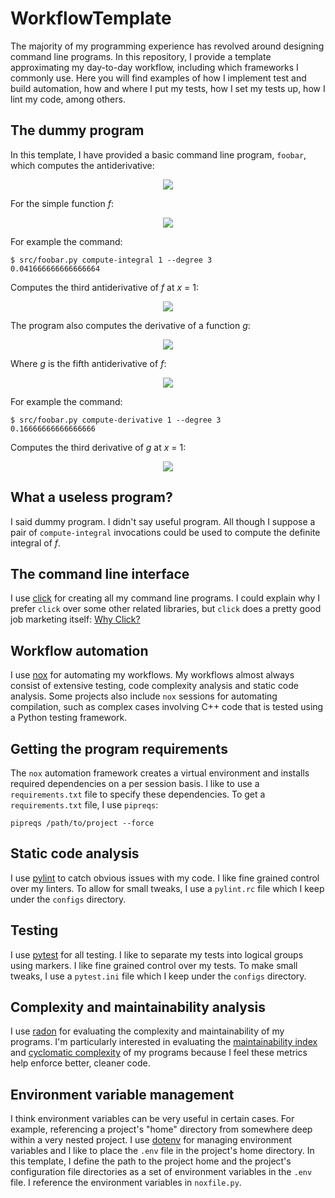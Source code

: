 # WorkflowTemplate
The majority of my programming experience has revolved around designing command line programs.
In this repository, I provide a template approximating my day-to-day workflow, including which frameworks I commonly use. Here you will find examples of how I implement test and build automation, how and where I put my tests, how I set my tests up, how I lint my code, among others. 

## The dummy program
In this template, I have provided a basic command line program, `foobar`, which computes the antiderivative:
<p align="center">
  <img src="https://latex.codecogs.com/svg.latex?f^{(-n)}(x);\&space;\forall&space;n\in&space;\{1,...,5\}">
</p>

For the simple function _f_:
<p align="center">
  <img src="https://latex.codecogs.com/svg.latex?f(x)=x">
</p>

For example the command:
```
$ src/foobar.py compute-integral 1 --degree 3
0.041666666666666664
```
Computes the third antiderivative of _f_ at _x_ = 1:
<p align="center">
  <img src="https://latex.codecogs.com/svg.latex?f^{(-3)}(1)=\frac{1}{24}1^4=\frac{1}{24}">
</p>

The program also computes the derivative of a function _g_:
<p align="center">
  <img src="https://latex.codecogs.com/svg.latex?g^n(x);\&space;\forall&space;n\in&space;\{1,...,5\}">
</p>

Where _g_ is the fifth antiderivative of _f_:
<p align="center">
  <img src="https://latex.codecogs.com/svg.latex?g(x)=f^{(-5)}(x)=\frac{1}{720}x^6">
</p>

For example the command:
```
$ src/foobar.py compute-derivative 1 --degree 3
0.16666666666666666
```
Computes the third derivative of _g_ at _x_ = 1:
<p align="center">
  <img src="https://latex.codecogs.com/svg.latex?g^3(1)=\frac{1}{6}(1)^3=\frac{1}{6}">
</p>

## What a useless program?
I said dummy program. I didn't say useful program. All though I suppose a pair of `compute-integral` invocations could be used to compute the definite integral of _f_.

## The command line interface
I use [click](https://click.palletsprojects.com/en/7.x/) for creating all my command line programs. I could explain why I prefer `click` over some other related libraries, but `click` does a pretty good job marketing itself: [Why Click?](https://click.palletsprojects.com/en/7.x/why/#why-not-argparse)

## Workflow automation
I use [nox](https://nox.thea.codes/en/stable/) for automating my workflows. My workflows almost always consist of extensive testing, code complexity analysis and static code analysis. Some projects also include `nox` sessions for automating compilation, such as complex cases involving C++ code that is tested using a Python testing framework.

## Getting the program requirements
The `nox` automation framework creates a virtual environment and installs required dependencies on a per session basis. I like to use a `requirements.txt` file to specify these dependencies. To get a `requirements.txt` file, I use `pipreqs`:
```
pipreqs /path/to/project --force
```

## Static code analysis
I use [pylint](https://www.pylint.org/) to catch obvious issues with my code. I like fine grained control over my linters. To allow for small tweaks, I use a `pylint.rc` file which I keep under the `configs` directory.

## Testing
I use [pytest](https://docs.pytest.org/en/stable/) for all testing. I like to separate my tests into logical groups using markers. I like fine grained control over my tests. To make small tweaks, I use a `pytest.ini` file which I keep under the `configs` directory. 

## Complexity and maintainability analysis
I use [radon](https://radon.readthedocs.io/en/latest/index.html) for evaluating the complexity and maintainability of my programs. I'm particularly interested in evaluating the [maintainability index](https://en.wikipedia.org/wiki/Maintainability) and [cyclomatic complexity](https://en.wikipedia.org/wiki/Cyclomatic_complexity) of my programs because I feel these metrics help enforce better, cleaner code.

## Environment variable management
I think environment variables can be very useful in certain cases. For example, referencing a project's "home" directory from somewhere deep within a very nested project. I use [dotenv](https://www.npmjs.com/package/dotenv) for managing environment variables and I like to place the `.env` file in the project's home directory. In this template, I define the path to the project home and the project's configuration file directories as a set of environment variables in the `.env` file. I reference the environment variables in `noxfile.py`.
